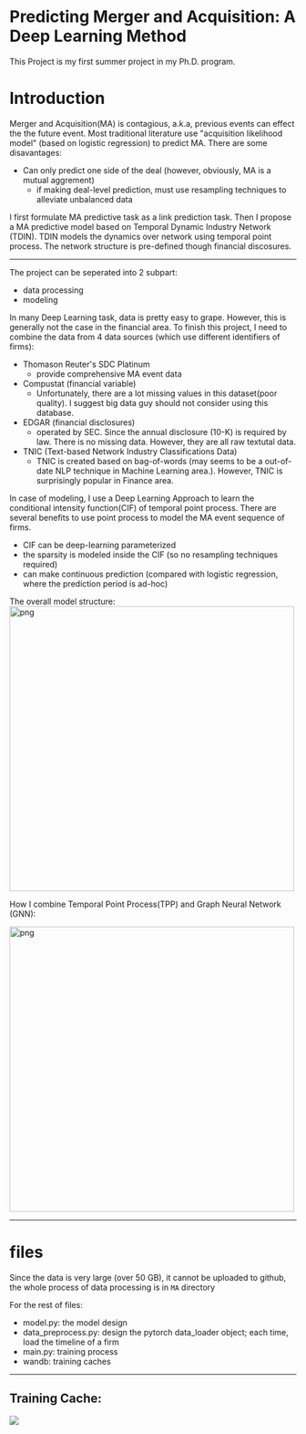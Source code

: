 # Predicting Merger and Acquisition: A Deep Learning Method


This Project is my first summer project in my Ph.D. program. 

# Introduction
Merger and Acquisition(MA) is contagious, a.k.a, previous events can effect the the future event. Most traditional literature use "acquisition likelihood model" (based on logistic regression) to predict MA. There are some disavantages:
- Can only predict one side of the deal (however, obviously, MA is a mutual aggrement)
    - if making deal-level prediction, must use resampling techniques to alleviate unbalanced data

I first formulate MA predictive task as a link prediction task. Then I propose a MA predictive model based on Temporal Dynamic Industry Network (TDIN). 
TDIN models the dynamics over network using temporal point process. The network structure is pre-defined though financial discosures.

---

The project can be seperated into 2 subpart:
- data processing
- modeling

In many Deep Learning task, data is pretty easy to grape. However, this is generally not the case in the financial area. To finish this project, I need to combine the data from 4 data sources (which use different identifiers of firms):
- Thomason Reuter's SDC Platinum
    - provide comprehensive MA event data
- Compustat (financial variable)
    - Unfortunately, there are a lot missing values in this dataset(poor quality). I suggest big data guy should not consider using this database.
- EDGAR (financial disclosures)
    - operated by SEC. Since the annual disclosure (10-K) is required by law. There is no missing data. However, they are all raw textutal data.
- TNIC (Text-based Network Industry Classifications Data)
    - TNIC is created based on bag-of-words (may seems to be a out-of-date NLP technique in Machine Learning area.). However, TNIC is surprisingly popular in Finance area.


In case of modeling, I use a Deep Learning Approach to learn the conditional intensity function(CIF) of temporal point process. There are several benefits to use point process to model the MA event sequence of firms.
- CIF can be deep-learning parameterized
- the sparsity is modeled inside the CIF (so no resampling techniques required)
- can make continuous prediction (compared with logistic regression, where the prediction period is ad-hoc)

The overall model structure:
<img src="https://github.com/dayuyang1999/MA_packed/structure.png" alt="png" width="500" height="500"/>

How I combine Temporal Point Process(TPP) and Graph Neural Network (GNN):


<img src="https://github.com/dayuyang1999/MA_packed/tpp-gnn.png" alt="png" width="500" height="500"/>




---
# files

Since the data is very large (over 50 GB), it cannot be uploaded to github, the whole process of data processing is in `MA` directory

For the rest of files:
- model.py: the model design
- data_preprocess.py: design the pytorch data_loader object; each time, load the timeline of a firm
- main.py: training process
- wandb: training caches



---



## Training Cache:

![](https://cdn.mathpix.com/snip/images/IT6TxGhQT9dbZjif3qv-tc_cpVT_ZNJZoHdqlGMN-Kc.original.fullsize.png)

